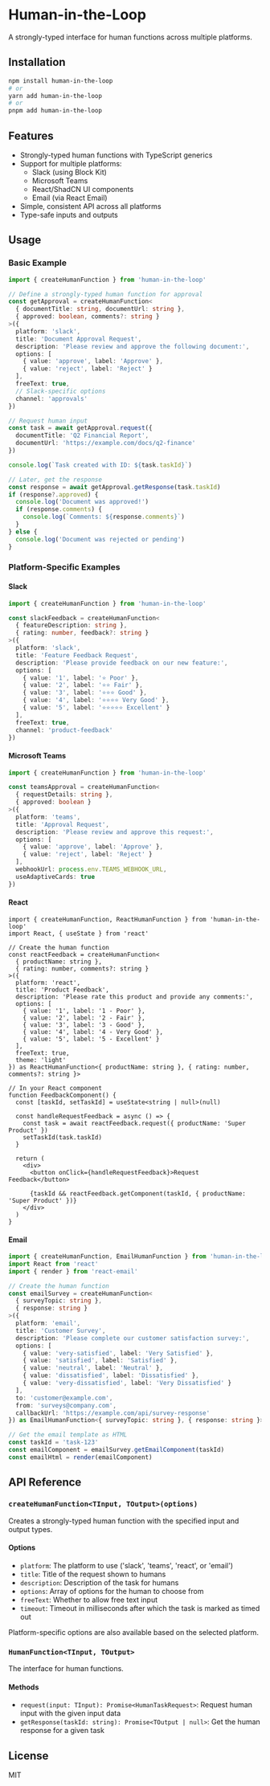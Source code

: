 # Human-in-the-Loop

A strongly-typed interface for human functions across multiple platforms.

## Installation

```bash
npm install human-in-the-loop
# or
yarn add human-in-the-loop
# or
pnpm add human-in-the-loop
```

## Features

- Strongly-typed human functions with TypeScript generics
- Support for multiple platforms:
  - Slack (using Block Kit)
  - Microsoft Teams
  - React/ShadCN UI components
  - Email (via React Email)
- Simple, consistent API across all platforms
- Type-safe inputs and outputs

## Usage

### Basic Example

```typescript
import { createHumanFunction } from 'human-in-the-loop'

// Define a strongly-typed human function for approval
const getApproval = createHumanFunction<
  { documentTitle: string, documentUrl: string },
  { approved: boolean, comments?: string }
>({
  platform: 'slack',
  title: 'Document Approval Request',
  description: 'Please review and approve the following document:',
  options: [
    { value: 'approve', label: 'Approve' },
    { value: 'reject', label: 'Reject' }
  ],
  freeText: true,
  // Slack-specific options
  channel: 'approvals'
})

// Request human input
const task = await getApproval.request({
  documentTitle: 'Q2 Financial Report',
  documentUrl: 'https://example.com/docs/q2-finance'
})

console.log(`Task created with ID: ${task.taskId}`)

// Later, get the response
const response = await getApproval.getResponse(task.taskId)
if (response?.approved) {
  console.log('Document was approved!')
  if (response.comments) {
    console.log(`Comments: ${response.comments}`)
  }
} else {
  console.log('Document was rejected or pending')
}
```

### Platform-Specific Examples

#### Slack

```typescript
import { createHumanFunction } from 'human-in-the-loop'

const slackFeedback = createHumanFunction<
  { featureDescription: string },
  { rating: number, feedback?: string }
>({
  platform: 'slack',
  title: 'Feature Feedback Request',
  description: 'Please provide feedback on our new feature:',
  options: [
    { value: '1', label: '⭐ Poor' },
    { value: '2', label: '⭐⭐ Fair' },
    { value: '3', label: '⭐⭐⭐ Good' },
    { value: '4', label: '⭐⭐⭐⭐ Very Good' },
    { value: '5', label: '⭐⭐⭐⭐⭐ Excellent' }
  ],
  freeText: true,
  channel: 'product-feedback'
})
```

#### Microsoft Teams

```typescript
import { createHumanFunction } from 'human-in-the-loop'

const teamsApproval = createHumanFunction<
  { requestDetails: string },
  { approved: boolean }
>({
  platform: 'teams',
  title: 'Approval Request',
  description: 'Please review and approve this request:',
  options: [
    { value: 'approve', label: 'Approve' },
    { value: 'reject', label: 'Reject' }
  ],
  webhookUrl: process.env.TEAMS_WEBHOOK_URL,
  useAdaptiveCards: true
})
```

#### React

```tsx
import { createHumanFunction, ReactHumanFunction } from 'human-in-the-loop'
import React, { useState } from 'react'

// Create the human function
const reactFeedback = createHumanFunction<
  { productName: string },
  { rating: number, comments?: string }
>({
  platform: 'react',
  title: 'Product Feedback',
  description: 'Please rate this product and provide any comments:',
  options: [
    { value: '1', label: '1 - Poor' },
    { value: '2', label: '2 - Fair' },
    { value: '3', label: '3 - Good' },
    { value: '4', label: '4 - Very Good' },
    { value: '5', label: '5 - Excellent' }
  ],
  freeText: true,
  theme: 'light'
}) as ReactHumanFunction<{ productName: string }, { rating: number, comments?: string }>

// In your React component
function FeedbackComponent() {
  const [taskId, setTaskId] = useState<string | null>(null)
  
  const handleRequestFeedback = async () => {
    const task = await reactFeedback.request({ productName: 'Super Product' })
    setTaskId(task.taskId)
  }
  
  return (
    <div>
      <button onClick={handleRequestFeedback}>Request Feedback</button>
      
      {taskId && reactFeedback.getComponent(taskId, { productName: 'Super Product' })}
    </div>
  )
}
```

#### Email

```typescript
import { createHumanFunction, EmailHumanFunction } from 'human-in-the-loop'
import React from 'react'
import { render } from 'react-email'

// Create the human function
const emailSurvey = createHumanFunction<
  { surveyTopic: string },
  { response: string }
>({
  platform: 'email',
  title: 'Customer Survey',
  description: 'Please complete our customer satisfaction survey:',
  options: [
    { value: 'very-satisfied', label: 'Very Satisfied' },
    { value: 'satisfied', label: 'Satisfied' },
    { value: 'neutral', label: 'Neutral' },
    { value: 'dissatisfied', label: 'Dissatisfied' },
    { value: 'very-dissatisfied', label: 'Very Dissatisfied' }
  ],
  to: 'customer@example.com',
  from: 'surveys@company.com',
  callbackUrl: 'https://example.com/api/survey-response'
}) as EmailHumanFunction<{ surveyTopic: string }, { response: string }>

// Get the email template as HTML
const taskId = 'task-123'
const emailComponent = emailSurvey.getEmailComponent(taskId)
const emailHtml = render(emailComponent)
```

## API Reference

### `createHumanFunction<TInput, TOutput>(options)`

Creates a strongly-typed human function with the specified input and output types.

#### Options

- `platform`: The platform to use ('slack', 'teams', 'react', or 'email')
- `title`: Title of the request shown to humans
- `description`: Description of the task for humans
- `options`: Array of options for the human to choose from
- `freeText`: Whether to allow free text input
- `timeout`: Timeout in milliseconds after which the task is marked as timed out

Platform-specific options are also available based on the selected platform.

### `HumanFunction<TInput, TOutput>`

The interface for human functions.

#### Methods

- `request(input: TInput): Promise<HumanTaskRequest>`: Request human input with the given input data
- `getResponse(taskId: string): Promise<TOutput | null>`: Get the human response for a given task

## License

MIT
